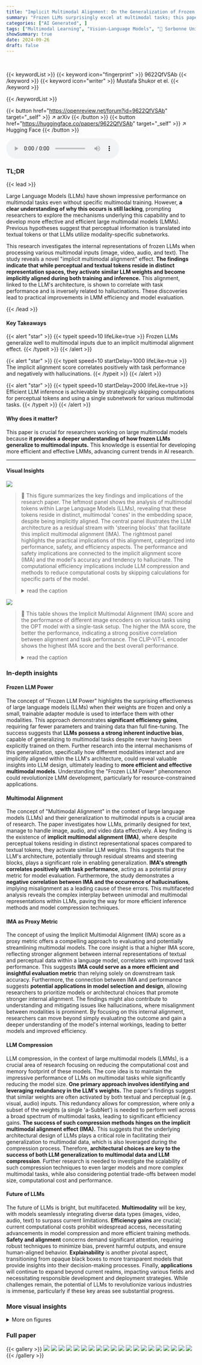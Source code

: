 ```yaml
---
title: "Implicit Multimodal Alignment: On the Generalization of Frozen LLMs to Multimodal Inputs"
summary: "Frozen LLMs surprisingly excel at multimodal tasks; this paper reveals that their success stems from an implicit multimodal alignment effect, paving the way for efficient LMMs."
categories: ["AI Generated", ]
tags: ["Multimodal Learning", "Vision-Language Models", "🏢 Sorbonne University",]
showSummary: true
date: 2024-09-26
draft: false
---
```


<br>

{{< keywordList >}}
{{< keyword icon="fingerprint" >}} 9622QfVSAb {{< /keyword >}}
{{< keyword icon="writer" >}} Mustafa Shukor et el. {{< /keyword >}}
 
{{< /keywordList >}}

{{< button href="https://openreview.net/forum?id=9622QfVSAb" target="_self" >}}
↗ arXiv
{{< /button >}}
{{< button href="https://huggingface.co/papers/9622QfVSAb" target="_self" >}}
↗ Hugging Face
{{< /button >}}



<audio controls>
    <source src="https://ai-paper-reviewer.com/9622QfVSAb/podcast.wav" type="audio/wav">
    Your browser does not support the audio element.
</audio>


### TL;DR


{{< lead >}}

Large Language Models (LLMs) have shown impressive performance on multimodal tasks even without specific multimodal training. However,  **a clear understanding of why this occurs is still lacking**, prompting researchers to explore the mechanisms underlying this capability and to develop more effective and efficient large multimodal models (LMMs). Previous hypotheses suggest that perceptual information is translated into textual tokens or that LLMs utilize modality-specific subnetworks. 

This research investigates the internal representations of frozen LLMs when processing various multimodal inputs (image, video, audio, and text).  The study reveals a novel "implicit multimodal alignment" effect.  **The findings indicate that while perceptual and textual tokens reside in distinct representation spaces, they activate similar LLM weights and become implicitly aligned during both training and inference.** This alignment, linked to the LLM's architecture, is shown to correlate with task performance and is inversely related to hallucinations.  These discoveries lead to practical improvements in LMM efficiency and model evaluation.

{{< /lead >}}


#### Key Takeaways

{{< alert "star" >}}
{{< typeit speed=10 lifeLike=true >}} Frozen LLMs generalize well to multimodal inputs due to an implicit multimodal alignment effect. {{< /typeit >}}
{{< /alert >}}

{{< alert "star" >}}
{{< typeit speed=10 startDelay=1000 lifeLike=true >}} The implicit alignment score correlates positively with task performance and negatively with hallucinations. {{< /typeit >}}
{{< /alert >}}

{{< alert "star" >}}
{{< typeit speed=10 startDelay=2000 lifeLike=true >}} Efficient LLM inference is achievable by strategically skipping computations for perceptual tokens and using a single subnetwork for various multimodal tasks. {{< /typeit >}}
{{< /alert >}}

#### Why does it matter?
This paper is crucial for researchers working on large multimodal models because **it provides a deeper understanding of how frozen LLMs generalize to multimodal inputs.** This knowledge is essential for developing more efficient and effective LMMs, advancing current trends in AI research.

------
#### Visual Insights



![](https://ai-paper-reviewer.com/9622QfVSAb/figures_1_1.jpg)

> 🔼 This figure summarizes the key findings and implications of the research paper.  The leftmost panel shows the analysis of multimodal tokens within Large Language Models (LLMs), revealing that these tokens reside in distinct, multimodal 'cones' in the embedding space, despite being implicitly aligned.  The central panel illustrates the LLM architecture as a residual stream with 'steering blocks' that facilitate this implicit multimodal alignment (IMA). The rightmost panel highlights the practical implications of this alignment, categorized into performance, safety, and efficiency aspects.  The performance and safety implications are connected to the implicit alignment score (IMA) and the model's accuracy and tendency to hallucinate.  The computational efficiency implications include LLM compression and methods to reduce computational costs by skipping calculations for specific parts of the model. 
> <details>
> <summary>read the caption</summary>
> Figure 1: Summary of the work. We start by analysing multimodal tokens inside LLMs, and find that they live in different spaces (e.g., multimodal cones). Yet they are implicitly aligned (i.e., IMA), allowing us to see LLMs as residual streams with steering blocks. This lead to implications on performance, safety and efficiency.
> </details>





![](https://ai-paper-reviewer.com/9622QfVSAb/tables_34_1.jpg)

> 🔼 This table shows the Implicit Multimodal Alignment (IMA) score and the performance of different image encoders on various tasks using the OPT model with a single-task setup.  The higher the IMA score, the better the performance, indicating a strong positive correlation between alignment and task performance.  The CLIP-ViT-L encoder shows the highest IMA score and the best overall performance.
> <details>
> <summary>read the caption</summary>
> Table 1: IMA score across different encoders. We report the IMA score and the task performance with the ST setup (OPT). A positive correlation exists between IMA score and the performance; the most aligned encdoers (CLIP) have the best accuracy/CIDEr on VQA and captioning tasks.
> </details>





### In-depth insights


#### Frozen LLM Power
The concept of "Frozen LLM Power" highlights the surprising effectiveness of large language models (LLMs) when their weights are frozen and only a small, trainable adapter module is used to interface them with other modalities. This approach demonstrates **significant efficiency gains**, requiring far fewer parameters and training data than full fine-tuning.  The success suggests that **LLMs possess a strong inherent inductive bias**, capable of generalizing to multimodal tasks despite never having been explicitly trained on them.  Further research into the internal mechanisms of this generalization, specifically how different modalities interact and are implicitly aligned within the LLM's architecture, could reveal valuable insights into LLM design, ultimately leading to **more efficient and effective multimodal models**.  Understanding the "Frozen LLM Power" phenomenon could revolutionize LMM development, particularly for resource-constrained applications.

#### Multimodal Alignment
The concept of "Multimodal Alignment" in the context of large language models (LLMs) and their generalization to multimodal inputs is a crucial area of research.  The paper investigates how LLMs, primarily designed for text, manage to handle image, audio, and video data effectively.  A key finding is the existence of **implicit multimodal alignment (IMA)**, where despite perceptual tokens residing in distinct representational spaces compared to textual tokens, they activate similar LLM weights.  This suggests that the LLM's architecture, potentially through residual streams and steering blocks, plays a significant role in enabling generalization.  **IMA's strength correlates positively with task performance**, acting as a potential proxy metric for model evaluation. Furthermore, the study demonstrates a **negative correlation between IMA and the occurrence of hallucinations**, implying misalignment as a leading cause of these errors.  This multifaceted analysis reveals the complex interplay between unimodal and multimodal representations within LLMs, paving the way for more efficient inference methods and model compression techniques.

#### IMA as Proxy Metric
The concept of using the Implicit Multimodal Alignment (IMA) score as a proxy metric offers a compelling approach to evaluating and potentially streamlining multimodal models.  The core insight is that a higher IMA score, reflecting stronger alignment between internal representations of textual and perceptual data within a language model, correlates with improved task performance.  This suggests **IMA could serve as a more efficient and insightful evaluation metric** than relying solely on downstream task accuracy.  Furthermore, the connection between IMA and performance suggests **potential applications in model selection and design**, allowing researchers to prioritize models or architectural choices that promote stronger internal alignment. The findings might also contribute to understanding and mitigating issues like hallucinations, where misalignment between modalities is prominent. By focusing on this internal alignment, researchers can move beyond simply evaluating the outcome and gain a deeper understanding of the model's internal workings, leading to better models and improved efficiency.

#### LLM Compression
LLM compression, in the context of large multimodal models (LMMs), is a crucial area of research focusing on reducing the computational cost and memory footprint of these models.  The core idea is to maintain the impressive performance of LLMs on multimodal tasks while significantly reducing the model size.  **One primary approach involves identifying and leveraging redundancy in the LLM's weights.**  The paper's findings suggest that similar weights are often activated by both textual and perceptual (e.g. visual, audio) inputs. This redundancy allows for compression, where only a subset of the weights (a single 'a-SubNet') is needed to perform well across a broad spectrum of multimodal tasks, leading to significant efficiency gains. **The success of such compression methods hinges on the implicit multimodal alignment effect (IMA).**  This suggests that the underlying architectural design of LLMs plays a critical role in facilitating their generalization to multimodal data, which is also leveraged during the compression process.  Therefore, **architectural choices are key to the success of both LLM generalization to multimodal data and LLM compression**.  Further research is needed to investigate the scalability of such compression techniques to even larger models and more complex multimodal tasks, while also considering potential trade-offs between model size, computational cost and performance.

#### Future of LLMs
The future of LLMs is bright, but multifaceted.  **Multimodality** will be key, with models seamlessly integrating diverse data types (images, video, audio, text) to surpass current limitations.  **Efficiency gains** are crucial; current computational costs prohibit widespread access, necessitating advancements in model compression and more efficient training methods. **Safety and alignment** concerns demand significant attention, requiring robust techniques to minimize bias, prevent harmful outputs, and ensure human-aligned behavior.  **Explainability** is another pivotal aspect, transitioning from opaque black boxes to more transparent models that provide insights into their decision-making processes.  Finally, **applications** will continue to expand beyond current realms, impacting various fields and necessitating responsible development and deployment strategies.  While challenges remain, the potential of LLMs to revolutionize various industries is immense, particularly if these key areas see substantial progress.


### More visual insights

<details>
<summary>More on figures
</summary>


![](https://ai-paper-reviewer.com/9622QfVSAb/figures_3_1.jpg)

> 🔼 This figure demonstrates the cosine similarity between different types of tokens (perceptual vs. perceptual, textual vs. textual, and perceptual vs. textual) within a Large Language Model (LLM) across multiple layers.  It shows that perceptual tokens from different modalities (image, video, audio) tend to cluster separately, forming distinct 'narrow cones' in the embedding space. The textual tokens also form their own cluster. The cross-modal similarity (perceptual vs. textual) is noticeably lower than the within-modality similarities, indicating that the representations of perceptual and textual tokens are distinct within the LLM. A t-SNE visualization further confirms this separation of token representations within the model.
> <details>
> <summary>read the caption</summary>
> Figure 2: Multimodal narrow cones. The cosine similarity after LLM blocks (B) between: perceptual tokens (P vs P), textual tokens (T vs T), perceptual and textual tokens (P vs T). p vs p and t vs t refer to the intra similarity within the same dataset. We also visualize the t-SNE of tokens (at layer 24) showing they stay separated inside the model. V (Video), I (Image), A (Audio).
> </details>



![](https://ai-paper-reviewer.com/9622QfVSAb/figures_3_2.jpg)

> 🔼 This figure summarizes the key findings and implications of the research paper.  It visually represents the main contributions, starting with the analysis of how multimodal tokens (image, video, audio, and text) are processed within Large Language Models (LLMs). The analysis reveals that these tokens, while existing in distinct representation spaces (illustrated as separate 'cones'), exhibit an implicit multimodal alignment (IMA).  This alignment, driven by the LLM architecture, is visualized as 'steering blocks' within a residual stream. The figure then highlights the practical implications of the IMA effect, which include improvements in model performance, enhanced safety (reduction in hallucinations), and increased computational efficiency. These implications are linked to the discovered alignment effect, further strengthening the understanding of how LLMs handle multimodal inputs.
> <details>
> <summary>read the caption</summary>
> Figure 1: Summary of the work. We start by analysing multimodal tokens inside LLMs, and find that they live in different spaces (e.g., multimodal cones). Yet they are implicitly aligned (i.e., IMA), allowing us to see LLMs as residual streams with steering blocks. This lead to implications on performance, safety and efficiency.
> </details>



![](https://ai-paper-reviewer.com/9622QfVSAb/figures_3_3.jpg)

> 🔼 This figure shows the evolution of token norms and cosine similarity between consecutive layers in a large language model (LLM) for both single-task (ST) and multi-task (MT) setups.  The left panel shows the results for the ST setup, while the right panel shows the results for the MT setup. The top row displays the cosine similarity between tokens in consecutive blocks across various layers of the LLM,  indicating how similar the token representations are in consecutive blocks.  The bottom row displays the median L2 norm of the tokens after each block. The figure demonstrates that textual and visual tokens behave differently within the LLM, showing distinct patterns in their norm and similarity changes.
> <details>
> <summary>read the caption</summary>
> Figure 3: Tokens norm and evolution across LLM layers. The tokenwise cosine similarity between consecutive blocks (e.g., Xl+n and X¹), and the median token L2 norm after each block (X¹) for the ST (left) and MT (right) setups. Textual and visual tokens evolve differently inside LLMs.
> </details>



![](https://ai-paper-reviewer.com/9622QfVSAb/figures_4_1.jpg)

> 🔼 This figure shows the cosine similarity between different types of tokens (perceptual vs. perceptual, textual vs. textual, and perceptual vs. textual) within a Large Language Model (LLM) across different layers.  The results indicate that perceptual tokens from various modalities (image, video, and audio) tend to cluster together in distinct regions of the LLM's embedding space, forming 'narrow cones.'  Textual tokens also form a distinct cone, but there is less overlap between the perceptual and textual token cones, indicating a clear separation in their representations.  A t-SNE visualization further supports this separation, showing distinct clusters for different modality tokens.  This suggests that the LLM doesn't simply translate perceptual information directly into textual representations but maintains separate yet aligned spaces for different modalities.
> <details>
> <summary>read the caption</summary>
> Figure 2: Multimodal narrow cones. The cosine similarity after LLM blocks (B) between: perceptual tokens (P vs P), textual tokens (T vs T), perceptual and textual tokens (P vs T). pvspandt vs t refer to the intra similarity within the same dataset. We also visualize the t-SNE of tokens (at layer 24) showing they stay separated inside the model. V (Video), I (Image), A (Audio).
> </details>



![](https://ai-paper-reviewer.com/9622QfVSAb/figures_5_1.jpg)

> 🔼 This figure displays the results of a cosine similarity analysis performed on different types of tokens within a Large Language Model (LLM).  Specifically, it compares the similarity between perceptual tokens (from image, video, and audio data), textual tokens, and the similarity between perceptual and textual tokens.  The results show that perceptual and textual tokens occupy distinct spaces ('narrow cones'), indicating that the LLM doesn't simply translate perceptual information directly into text.  A t-SNE visualization further supports this, showing clear separation between the different token types within the LLM's representation space.
> <details>
> <summary>read the caption</summary>
> Figure 2: Multimodal narrow cones. The cosine similarity after LLM blocks (B) between: perceptual tokens (P vs P), textual tokens (T vs T), perceptual and textual tokens (P vs T). p vs p and t vs t refer to the intra similarity within the same dataset. We also visualize the t-SNE of tokens (at layer 24) showing they stay separated inside the model. V (Video), I (Image), A (Audio).
> </details>



![](https://ai-paper-reviewer.com/9622QfVSAb/figures_5_2.jpg)

> 🔼 This figure provides a visual summary of the research paper's methodology and findings. It shows that although multimodal tokens (image, video, audio, and text) occupy distinct representation spaces within LLMs, they exhibit an implicit multimodal alignment (IMA). The researchers view this alignment as a key factor allowing LLMs to generalize effectively to multimodal inputs.  The diagram illustrates how the IMA effect is related to an LLM's architecture, specifically its structure as a residual stream with steering blocks.  Further, the figure highlights the practical implications of this discovery for improving LLM performance, ensuring safety, and enhancing computational efficiency.
> <details>
> <summary>read the caption</summary>
> Figure 1: Summary of the work. We start by analysing multimodal tokens inside LLMs, and find that they live in different spaces (e.g., multimodal cones). Yet they are implicitly aligned (i.e., IMA), allowing us to see LLMs as residual streams with steering blocks. This lead to implications on performance, safety and efficiency.
> </details>



![](https://ai-paper-reviewer.com/9622QfVSAb/figures_6_1.jpg)

> 🔼 This figure shows the cosine similarity between textual and multimodal tokens at different stages of the LLM processing. The first column represents the similarity during the training process of the mapping module at different epochs. The other two columns show the similarity during inference across the different layers of the Vicuna-v1.5 and LLaVA-1.5-4 models.  It demonstrates the implicit multimodal alignment effect (IMA), highlighting that even though textual and multimodal tokens exist in different representation spaces within the LLMs, they gradually become more aligned as processing goes on.
> <details>
> <summary>read the caption</summary>
> Figure 7: Multimodal tokens similarity across LLM layers. The cosine similarity between the textual and multimodal tokens across: training epochs i.e., 0, 1, 2 for Vicuna-v1.5 (first), and across LLMs layers: Vicuna-v1.5 (second) and LLaVA-1.5-4 (last). Textual and multimodal tokens are implicitly aligned during training, and during inference across LLM blocks.
> </details>



![](https://ai-paper-reviewer.com/9622QfVSAb/figures_6_2.jpg)

> 🔼 This figure visualizes the token norms and similarities within the Vicuna-v1.5 LLM blocks.  Three subplots are shown:  (a) **Token Norms:** Shows the median L2 norm of tokens after each layer normalization (LN1), self-attention (SA), and feed-forward network (FFN) layers within a block. This illustrates the evolution of token norms in different processing stages.  (b) **Consecutive Blocks Similarity:** Shows the cosine similarity between tokens from consecutive blocks (e.g., the output of one block compared to the input of the next). This demonstrates how the token representation changes between blocks. (c) **Similarity inside each Block:** Shows the cosine similarity between perceptual and textual tokens within each LLM block, after each processing layer. This highlights the effect of implicit multimodal alignment (IMA) as tokens from different modalities become more similar during processing. The visualization supports the observation that implicit alignment is happening within the Transformer blocks, particularly after the self-attention layer.
> <details>
> <summary>read the caption</summary>
> Figure 8: Multimodal tokens norms and similarity inside LLM blocks. Token norms (left), tokens cosine similarity between consecutive blocks (middle) and between perceptual and textual tokens (last). The tokens are inside Vicuna-v1.5 blocks (and outside the residual stream): after the self-attention (SA), and FFNs (FC1/2) and layer norms (LN1/2). Multimodal tokens are Implicit alignment inside LLM blocks.
> </details>



![](https://ai-paper-reviewer.com/9622QfVSAb/figures_7_1.jpg)

> 🔼 This figure shows the correlation between implicit multimodal alignment (IMA) score and task performance across different LMMs. The left panel displays the IMA score for various checkpoints of a single LLaVA-1.5-4 model, while the right panel compares IMA scores for different LLaVA-1.5 model variants.  The results demonstrate a positive correlation between IMA score (a measure of alignment between perceptual and textual tokens inside the LLM) and the performance on several multimodal benchmarks (VQAv2, GQA, TextVQA, SEED-IMG).  This suggests IMA score could potentially serve as a proxy metric for evaluating and selecting LMMs.
> <details>
> <summary>read the caption</summary>
> Figure 9: Implicit alignment as a proxy metric for task performance. Left: different checkpoints of LLaVA-1.5-4. Right: different variants of the LLaVA-1.5 model. We show the cross-modal token cosine similarity across layers, and the task performance across different benchmarks.
> </details>



![](https://ai-paper-reviewer.com/9622QfVSAb/figures_8_1.jpg)

> 🔼 This figure shows the correlation between implicit multimodal alignment and task performance.  The left panel displays results from different checkpoints during the training of the LLaVA-1.5-4 model, showing how the cross-modal token cosine similarity between perceptual and textual tokens changes across LLM layers. The right panel shows the same metric for different variants of the LLaVA-1.5 model. For each model, there is a positive correlation between the overall cross-modal similarity (averaged across all layers) and the performance on different downstream benchmarks (VQAv2, GQA, TextVQA, SEED-IMG). This suggests that the implicit multimodal alignment score could serve as a proxy metric for model evaluation.
> <details>
> <summary>read the caption</summary>
> Figure 9: Implicit alignment as a proxy metric for task performance. Left: different checkpoints of LLaVA-1.5-4. Right: different variants of the LLaVA-1.5 model. We show the cross-modal token cosine similarity across layers, and the task performance across different benchmarks.
> </details>



![](https://ai-paper-reviewer.com/9622QfVSAb/figures_8_2.jpg)

> 🔼 This figure shows the results of an experiment where the authors skipped computations for visual tokens in the feed-forward network (FFN) layers of a Large Language Model (LLM).  The goal was to improve computational efficiency without significantly impacting performance. The x-axis represents the FLOPS (floating point operations per second), a measure of computational cost. The y-axis represents the accuracy of the model on various multimodal tasks. Different lines represent different strategies for skipping computations, varying the skip ratio (percentage of tokens skipped) and the starting layer (sl) at which skipping begins.  The results show a trade-off between computation cost reduction and accuracy. The authors demonstrate the ability to skip a significant number of computations in FFN layers without a drastic decrease in model accuracy, suggesting a potential method for enhancing efficiency.
> <details>
> <summary>read the caption</summary>
> Figure 11: Skipping computations for visual tokens. Skipping (Skip ratio)% of the tokens in the FFN layers. sl: skipping start layer. (V): visual tokens. (T): textual tokens. Results on the MT (with LLaVA-1.5) setup.
> </details>



![](https://ai-paper-reviewer.com/9622QfVSAb/figures_8_3.jpg)

> 🔼 This figure illustrates the concept of a modality-agnostic subnetwork (a-SubNet) for compressing multimodal LLMs. The left panel shows how the a-SubNet is obtained by extracting a common subnetwork from multiple modality-specific subnetworks, while the right panel compares various compression techniques including the proposed a-SubNet method against others such as magnitude pruning and random mask pruning using OPT.
> <details>
> <summary>read the caption</summary>
> Figure 12: a-SubNet: a modality-agnostic subnetwork. Left: illustration of how we obtain the a-SubNet. Right: different methods to compress multimodal LLMs (OPT).
> </details>



![](https://ai-paper-reviewer.com/9622QfVSAb/figures_26_1.jpg)

> 🔼 This figure shows the results of cosine similarity calculations performed on different types of tokens (perceptual vs. perceptual, textual vs. textual, and perceptual vs. textual) within a Large Language Model (LLM) across multiple layers.  The results demonstrate that perceptual tokens (from image, video, and audio modalities) reside in distinctly separate representational spaces (narrow cones) from textual tokens.  Additionally, a t-distributed Stochastic Neighbor Embedding (t-SNE) visualization is included, providing a visual representation of the token separation within the LLM.
> <details>
> <summary>read the caption</summary>
> Figure 2: Multimodal narrow cones. The cosine similarity after LLM blocks (B) between: perceptual tokens (P vs P), textual tokens (T vs T), perceptual and textual tokens (P vs T). pvspandt vs t refer to the intra similarity within the same dataset. We also visualize the t-SNE of tokens (at layer 24) showing they stay separated inside the model. V (Video), I (Image), A (Audio).
> </details>



![](https://ai-paper-reviewer.com/9622QfVSAb/figures_27_1.jpg)

> 🔼 This figure shows the cosine similarity between textual and multimodal tokens at different stages. The first part shows the evolution of similarity during the training of a mapping module across different epochs. The second and third parts illustrate the evolution of similarity across layers within two different LLMs (Vicuna-v1.5 and LLaVA-1.5-4) during inference. The results demonstrate an implicit multimodal alignment effect, where the similarity between textual and multimodal tokens increases during training and inference, particularly within the LLM blocks.  The higher similarity across layers suggests an implicit alignment process that facilitates the generalization of LLMs to multimodal inputs.
> <details>
> <summary>read the caption</summary>
> Figure 7: Multimodal tokens similarity across LLM layers. The cosine similarity between the textual and multimodal tokens across: training epochs i.e., 0, 1, 2 for Vicuna-v1.5 (first), and across LLMs layers: Vicuna-v1.5 (second) and LLaVA-1.5-4 (last). Textual and multimodal tokens are implicitly aligned during training, and during inference across LLM blocks.
> </details>



![](https://ai-paper-reviewer.com/9622QfVSAb/figures_27_2.jpg)

> 🔼 This figure shows the cosine similarity between textual and multimodal tokens at different stages of the model's processing. The top row shows the evolution of similarity during training across epochs, while the bottom rows show the similarity across layers in two different LLMs, Vicuna-v1.5 and LLaVA-1.5-4. The results demonstrate that textual and multimodal tokens are implicitly aligned in the LLMs, both during training and during the inference stage. This implicit alignment increases across LLM layers and is linked to the architecture, indicating that LLMs generalize to multimodal inputs because of their architectural design.
> <details>
> <summary>read the caption</summary>
> Figure 7: Multimodal tokens similarity across LLM layers. The cosine similarity between the textual and multimodal tokens across: training epochs i.e., 0, 1, 2 for Vicuna-v1.5 (first), and across LLMs layers: Vicuna-v1.5 (second) and LLaVA-1.5-4 (last). Textual and multimodal tokens are implicitly aligned during training, and during inference across LLM blocks.
> </details>



![](https://ai-paper-reviewer.com/9622QfVSAb/figures_28_1.jpg)

> 🔼 This figure displays three sets of graphs showing the cosine similarity between textual and multimodal tokens across various layers and training epochs of LLMs. The first set demonstrates the changes in cosine similarity across different training epochs for the Vicuna-v1.5 model. The second and third sets show the cosine similarity changes across LLM layers for Vicuna-v1.5 and LLaVA-1.5-4, respectively.  The graphs illustrate the implicit multimodal alignment, indicating that despite living in different representation spaces, textual and multimodal tokens become increasingly aligned as the model processes information, particularly within LLM blocks.
> <details>
> <summary>read the caption</summary>
> Figure 7: Multimodal tokens similarity across LLM layers. The cosine similarity between the textual and multimodal tokens across: training epochs i.e., 0, 1, 2 for Vicuna-v1.5 (first), and across LLMs layers: Vicuna-v1.5 (second) and LLaVA-1.5-4 (last). Textual and multimodal tokens are implicitly aligned during training, and during inference across LLM blocks.
> </details>



![](https://ai-paper-reviewer.com/9622QfVSAb/figures_28_2.jpg)

> 🔼 This figure summarizes the key findings and implications of the research paper.  The core finding is the Implicit Multimodal Alignment (IMA) effect, which shows that although perceptual (image, audio, video) tokens and textual tokens live in distinct representation spaces within LLMs, they are implicitly aligned. The researchers interpret this alignment as a result of the LLM's architecture, specifically its structure as a residual stream with steering blocks.  This IMA effect then has implications for model performance (IMA score as a potential proxy metric), safety (connection between alignment and hallucination reduction), and efficiency (methods to compress LLMs and skip computations).
> <details>
> <summary>read the caption</summary>
> Figure 1: Summary of the work. We start by analysing multimodal tokens inside LLMs, and find that they live in different spaces (e.g., multimodal cones). Yet they are implicitly aligned (i.e., IMA), allowing us to see LLMs as residual streams with steering blocks. This lead to implications on performance, safety and efficiency.
> </details>



![](https://ai-paper-reviewer.com/9622QfVSAb/figures_29_1.jpg)

> 🔼 This figure visualizes how the norms and cosine similarity of tokens change across different layers of the Large Language Model (LLM). It compares the behavior of textual and visual (perceptual) tokens separately. The left panel shows the results for a single-task setup, while the right panel displays the findings for a multitask setup. The results reveal that textual and visual tokens have different norms and evolutionary patterns within the LLM, indicating distinct representation spaces.
> <details>
> <summary>read the caption</summary>
> Figure 3: Tokens norm and evolution across LLM layers. The tokenwise cosine similarity between consecutive blocks (e.g., Xl+n and X¹), and the median token L2 norm after each block (X¹) for the ST (left) and MT (right) setups. Textual and visual tokens evolve differently inside LLMs.
> </details>



![](https://ai-paper-reviewer.com/9622QfVSAb/figures_29_2.jpg)

> 🔼 This figure shows the comparison of the median token L2 norm and the tokenwise cosine similarity between consecutive blocks in different layers of LLMs for single-task (ST) and multitask (MT) setups.  The left panel displays results for ST, while the right panel shows results for MT.  The data reveals that textual and visual tokens have distinct norms and evolve differently across the layers of the LLM. For example, visual tokens exhibit significantly higher norms (especially at the start of the model for MT and across all layers for ST), showing relatively less change across layers compared to textual tokens.  The difference between textual and visual token evolution is evident across the layers, indicating varying changes in both norm and similarity measures for each modality.
> <details>
> <summary>read the caption</summary>
> Figure 3: Tokens norm and evolution across LLM layers. The tokenwise cosine similarity between consecutive blocks (e.g., Xl+n and X¹), and the median token L2 norm after each block (X¹) for the ST (left) and MT (right) setups. Textual and visual tokens evolve differently inside LLMs.
> </details>



![](https://ai-paper-reviewer.com/9622QfVSAb/figures_30_1.jpg)

> 🔼 This figure presents a comprehensive analysis of the interaction between textual and multimodal tokens within different layers of the LLaVA-1.5 model (Multitask setup). It meticulously examines various aspects of token behavior to highlight the differences in the representation of text and multimodality in the model.  The top row showcases the cosine similarity between textual and multimodal tokens across LLM blocks (layers of the model), providing insights into the alignment of text and multimodality. The second row visualizes the cosine similarity between consecutive blocks, illuminating the dynamic nature of token representation. The third row demonstrates the evolution of token norms across layers, offering a closer look at the magnitude of token representations. The fourth row employs KL-divergence to quantify the differences between textual and perceptual token vocabulary distributions, and further details the differences across different model variants. Finally, the bottom row illustrates the similarity in vocabulary distributions between consecutive layers, indicating how representations change over the course of processing within the model.  Overall, this figure provides a multi-faceted view of the internal workings of the model, revealing how textual and multimodal information interact and evolve across layers, revealing differences between different model configurations (with/without pretraining, use of MLP or Transformer).
> <details>
> <summary>read the caption</summary>
> Figure 13: Textual and multimodal tokens for LLaVA-1.5 variants (MT setup). From top to bottom: (1) the cosine similarity between the textual and multimodal tokens across LLM blocks. (2) the cosine similarity between consecutive blocks. (3) token norms, (4) KL-distance between vocabulary distributions decoded from textual and perceptual tokens, (6) cosine similarity between vocabulary distribution at consecutive layers. From left to right: LLaVA-1.5, LLaVA-1.5-2, LLaVA-1.5-3, LLaVA-1.5-4.
> </details>



![](https://ai-paper-reviewer.com/9622QfVSAb/figures_30_2.jpg)

> 🔼 This figure shows the cosine similarity between textual and multimodal tokens at different stages of the LLM processing. It demonstrates that the similarity increases during both training (across different training epochs) and inference (across different LLM layers), suggesting an implicit alignment between the two modalities. This implicit alignment is a key finding of the paper, indicating that the LLM's architecture facilitates generalization to multimodal inputs.
> <details>
> <summary>read the caption</summary>
> Figure 7: Multimodal tokens similarity across LLM layers. The cosine similarity between the textual and multimodal tokens across: training epochs i.e., 0, 1, 2 for Vicuna-v1.5 (first), and across LLMs layers: Vicuna-v1.5 (second) and LLaVA-1.5-4 (last). Textual and multimodal tokens are implicitly aligned during training, and during inference across LLM blocks.
> </details>



![](https://ai-paper-reviewer.com/9622QfVSAb/figures_31_1.jpg)

> 🔼 This figure summarizes the key findings and implications of the research paper. It visually represents the workflow, starting with the analysis of multimodal tokens in LLMs.  The analysis reveals that these tokens reside in distinct representational spaces (multimodal cones) but exhibit implicit alignment (IMA). This IMA effect allows LLMs to be viewed as residual streams with steering blocks, explaining their ability to generalize across modalities.  The figure then illustrates how this understanding leads to practical implications in model performance, safety, and computational efficiency by highlighting potential improvements to these aspects.
> <details>
> <summary>read the caption</summary>
> Figure 1: Summary of the work. We start by analysing multimodal tokens inside LLMs, and find that they live in different spaces (e.g., multimodal cones). Yet they are implicitly aligned (i.e., IMA), allowing us to see LLMs as residual streams with steering blocks. This lead to implications on performance, safety and efficiency.
> </details>



![](https://ai-paper-reviewer.com/9622QfVSAb/figures_31_2.jpg)

> 🔼 This figure visualizes the Intersection over Union (IoU) scores of subnetworks activated by different tasks and modalities in both single-task (ST) and multitask (MT) setups.  The heatmaps show the overlap in activated weights across different modalities and tasks.  Higher IoU values indicate greater similarity and potential for sharing weights between tasks. The figure provides evidence supporting the claim that different modalities activate similar LLM weights, contributing to the model's ability to generalize across modalities.
> <details>
> <summary>read the caption</summary>
> Figure 22: IoUs of multimodal subnetworks. IoU of the subnetworks activated by different tasks and modalities, for the ST (left) and MT (right) setups. Different modalities activate similar LLM weights.
> </details>



![](https://ai-paper-reviewer.com/9622QfVSAb/figures_32_1.jpg)

> 🔼 This figure shows the cosine similarity between textual and multimodal tokens at different stages.  The top row shows the similarity changing across training epochs (0,1,2) for Vicuna-v1.5.  The middle and bottom rows show how that similarity changes across the layers of Vicuna-v1.5 and LLaVA-1.5-4 respectively. The key observation is that textual and multimodal tokens show increasing similarity across layers during both training and inference, which is referred to as Implicit Multimodal Alignment.
> <details>
> <summary>read the caption</summary>
> Figure 7: Multimodal tokens similarity across LLM layers. The cosine similarity between the textual and multimodal tokens across: training epochs i.e., 0, 1, 2 for Vicuna-v1.5 (first), and across LLMs layers: Vicuna-v1.5 (second) and LLaVA-1.5-4 (last). Textual and multimodal tokens are implicitly aligned during training, and during inference across LLM blocks.
> </details>



![](https://ai-paper-reviewer.com/9622QfVSAb/figures_32_2.jpg)

> 🔼 This figure compares textual and visual tokens across different layers of LLMs.  It shows that textual and perceptual tokens have different norms and rates of change across the layers of LLMs. The left panel shows the single-task (ST) setup while the right panel shows the multi-task (MT) setup.  The cosine similarity between consecutive blocks indicates textual tokens change drastically at the beginning of the model while perceptual tokens change less drastically.  The median L2 norm demonstrates that perceptual tokens have significantly higher norms than textual ones, and change less drastically.
> <details>
> <summary>read the caption</summary>
> Figure 3: Tokens norm and evolution across LLM layers. The tokenwise cosine similarity between consecutive blocks (e.g., Xl+n and X¹), and the median token L2 norm after each block (X¹) for the ST (left) and MT (right) setups. Textual and visual tokens evolve differently inside LLMs.
> </details>



![](https://ai-paper-reviewer.com/9622QfVSAb/figures_33_1.jpg)

> 🔼 This figure shows the correlation between the implicit multimodal alignment score and task performance across different models and datasets. The left panel displays results from different checkpoints of the LLaVA-1.5-4 model, demonstrating that as the alignment score increases during training, so does task performance. The right panel presents results across various LLaVA-1.5 model variants, showing that this positive correlation persists across different model configurations. This suggests that the implicit alignment score could serve as a proxy metric for model evaluation and selection.
> <details>
> <summary>read the caption</summary>
> Figure 9: Implicit alignment as a proxy metric for task performance. Left: different checkpoints of LLaVA-1.5-4. Right: different variants of the LLaVA-1.5 model. We show the cross-modal token cosine similarity across layers, and the task performance across different benchmarks.
> </details>



![](https://ai-paper-reviewer.com/9622QfVSAb/figures_33_2.jpg)

> 🔼 This figure summarizes the key findings and contributions of the research paper.  It visually depicts the workflow, starting with the analysis of multimodal tokens within Large Language Models (LLMs). The study reveals that these tokens, while residing in distinct representational spaces (multimodal cones), exhibit implicit alignment (IMA). This IMA effect is interpreted as a crucial factor enabling the generalization of LLMs to multimodal inputs. The figure further illustrates how this understanding of LLMs as residual streams with steering blocks leads to several practical implications across performance, safety, and efficiency aspects of multimodal models.
> <details>
> <summary>read the caption</summary>
> Figure 1: Summary of the work. We start by analysing multimodal tokens inside LLMs, and find that they live in different spaces (e.g., multimodal cones). Yet they are implicitly aligned (i.e., IMA), allowing us to see LLMs as residual streams with steering blocks. This lead to implications on performance, safety and efficiency.
> </details>



![](https://ai-paper-reviewer.com/9622QfVSAb/figures_34_1.jpg)

> 🔼 This figure displays the correlation between implicit multimodal alignment and task performance. The left panel shows the cross-modal token cosine similarity across layers for different checkpoints of the LLaVA-1.5-4 model, while the right panel shows the same metric for different variants of the LLaVA-1.5 model.  Both panels also illustrate the performance on various multimodal benchmarks. A positive correlation suggests that the implicit multimodal alignment score can act as a proxy for predicting model performance.
> <details>
> <summary>read the caption</summary>
> Figure 9: Implicit alignment as a proxy metric for task performance. Left: different checkpoints of LLaVA-1.5-4. Right: different variants of the LLaVA-1.5 model. We show the cross-modal token cosine similarity across layers, and the task performance across different benchmarks.
> </details>



![](https://ai-paper-reviewer.com/9622QfVSAb/figures_34_2.jpg)

> 🔼 This figure visualizes the cosine similarity between textual and multimodal tokens across different layers of LLMs during both training and inference. It shows that the similarity between these two types of tokens increases as the model processes the input, which supports the paper's claim of implicit multimodal alignment. The results are presented for different models (Vicuna-v1.5 and LLaVA-1.5-4) and training epochs to illustrate the robustness of this phenomenon.
> <details>
> <summary>read the caption</summary>
> Figure 7: Multimodal tokens similarity across LLM layers. The cosine similarity between the textual and multimodal tokens across: training epochs i.e., 0, 1, 2 for Vicuna-v1.5 (first), and across LLMs layers: Vicuna-v1.5 (second) and LLaVA-1.5-4 (last). Textual and multimodal tokens are implicitly aligned during training, and during inference across LLM blocks.
> </details>



![](https://ai-paper-reviewer.com/9622QfVSAb/figures_35_1.jpg)

> 🔼 This figure summarizes the key findings and implications of the research paper.  The analysis begins by examining how multimodal tokens (image, video, audio, and text) are represented within Large Language Models (LLMs). The study reveals that these tokens reside in distinct representational spaces, forming what are described as 'multimodal cones'.  Despite their differences, these tokens show an 'implicit multimodal alignment' (IMA).  This IMA effect suggests that the architecture of LLMs facilitates their ability to generalize to multimodal inputs.  The figure highlights three main implications stemming from these findings: 1. The IMA score serves as a potential proxy metric for assessing model performance and identifying instances of hallucinations; 2. Hallucinations appear to be primarily caused by misalignments between the internal representations of perceptual and textual inputs; and 3. The architectural design allows for computational efficiency improvements through skipping computations and LLM compression techniques.
> <details>
> <summary>read the caption</summary>
> Figure 1: Summary of the work. We start by analysing multimodal tokens inside LLMs, and find that they live in different spaces (e.g., multimodal cones). Yet they are implicitly aligned (i.e., IMA), allowing us to see LLMs as residual streams with steering blocks. This lead to implications on performance, safety and efficiency.
> </details>



![](https://ai-paper-reviewer.com/9622QfVSAb/figures_35_2.jpg)

> 🔼 This figure shows the cosine similarity between textual and multimodal tokens across different layers of LLMs during both training and inference.  It demonstrates the Implicit Multimodal Alignment (IMA) effect, where the similarity between these different types of tokens increases across layers. Three different experimental setups are presented. The first shows the alignment across training epochs (0, 1, 2). The second and third show layer-wise alignment for two different LLMs: Vicuna-v1.5 and LLaVA-1.5-4.  This visualization provides evidence for the IMA effect across various LLMs.
> <details>
> <summary>read the caption</summary>
> Figure 7: Multimodal tokens similarity across LLM layers. The cosine similarity between the textual and multimodal tokens across: training epochs i.e., 0, 1, 2 for Vicuna-v1.5 (first), and across LLMs layers: Vicuna-v1.5 (second) and LLaVA-1.5-4 (last). Textual and multimodal tokens are implicitly aligned during training, and during inference across LLM blocks.
> </details>



![](https://ai-paper-reviewer.com/9622QfVSAb/figures_36_1.jpg)

> 🔼 This figure summarizes the key findings and implications of the research. It shows that while multimodal tokens (image, video, audio, text) exist in distinct representation spaces within LLMs, they exhibit an implicit multimodal alignment (IMA). This IMA is attributed to the LLM's architecture, specifically its structure as a residual stream with steering blocks.  The figure highlights the implications of this discovery for improving LLM performance, ensuring safety, and enhancing computational efficiency.
> <details>
> <summary>read the caption</summary>
> Figure 1: Summary of the work. We start by analysing multimodal tokens inside LLMs, and find that they live in different spaces (e.g., multimodal cones). Yet they are implicitly aligned (i.e., IMA), allowing us to see LLMs as residual streams with steering blocks. This lead to implications on performance, safety and efficiency.
> </details>



![](https://ai-paper-reviewer.com/9622QfVSAb/figures_36_2.jpg)

> 🔼 This figure demonstrates the implicit multimodal alignment (IMA) effect across different layers of LLMs during both training and inference.  The top row shows the cosine similarity between textual and multimodal tokens across training epochs, highlighting the alignment during the mapping module training phase. The bottom two rows illustrate how the cosine similarity changes across the layers of Vicuna-v1.5 and LLaVA-1.5-4 models during inference, with a clear increase in similarity across layers. This indicates the implicit alignment of perceptual and textual tokens within the LLMs, even without explicit training.
> <details>
> <summary>read the caption</summary>
> Figure 7: Multimodal tokens similarity across LLM layers. The cosine similarity between the textual and multimodal tokens across: training epochs i.e., 0, 1, 2 for Vicuna-v1.5 (first), and across LLMs layers: Vicuna-v1.5 (second) and LLaVA-1.5-4 (last). Textual and multimodal tokens are implicitly aligned during training, and during inference across LLM blocks.
> </details>



![](https://ai-paper-reviewer.com/9622QfVSAb/figures_37_1.jpg)

> 🔼 This figure compares the implicit multimodal alignment score across different layers for various encoders in LLMs (Large Language Models).  The comparison highlights that CLIP (Contrastive Language-Image Pre-training) models show the highest alignment between perceptual (image) and textual tokens across all layers of the LLM. In contrast, self-supervised models like MAE (Masked Autoencoder) exhibit the lowest alignment, indicating a greater distinction between the representations of the two modalities.  Despite the differences, the relatively low cosine similarity scores suggest that a substantial modality gap persists in LLMs, even in cases where the encoder is designed to align features with text.
> <details>
> <summary>read the caption</summary>
> Figure 34: Comparison of implicit multimodal alignment score across layers for different encoders. CLIP models produce features that are most aligned to textual tokens across LLM layers. On the other hand, self-supervised encoders (e.g. MAE) produce the least text-aligned features. However, the relatively low cosine similarity score (closer to 0), reveals that the modality gap (e.g. Narrow cones) still exists in LLMs, even for text-aligned encoders.
> </details>



![](https://ai-paper-reviewer.com/9622QfVSAb/figures_37_2.jpg)

> 🔼 This figure shows the correlation between the implicit multimodal alignment score and the task performance. The left panel displays results for different checkpoints of the LLaVA-1.5-4 model, while the right panel shows results for different variants of the LLaVA-1.5 model.  The x-axis represents the cross-modal token cosine similarity (a measure of alignment between textual and perceptual representations) across different layers of the LLM, and the y-axis represents the performance on various multimodal benchmarks (e.g. VQAv2, GQA, TextVQA, SEED-IMG). A positive correlation indicates that better alignment corresponds to better performance. This finding suggests that the implicit multimodal alignment score can act as a proxy for model performance.
> <details>
> <summary>read the caption</summary>
> Figure 9: Implicit alignment as a proxy metric for task performance. Left: different checkpoints of LLaVA-1.5-4. Right: different variants of the LLaVA-1.5 model. We show the cross-modal token cosine similarity across layers, and the task performance across different benchmarks.
> </details>



![](https://ai-paper-reviewer.com/9622QfVSAb/figures_37_3.jpg)

> 🔼 This figure summarizes the key findings and implications of the research paper.  It visually represents the multimodal token analysis within LLMs, revealing that while these tokens occupy distinct representation spaces (multimodal cones), they exhibit an implicit multimodal alignment (IMA). This IMA effect is linked to the architectural design of LLMs, specifically their functionality as residual streams with 'steering blocks.' The figure further highlights the implications of this discovery across three areas: improved model performance, enhanced safety by reducing hallucination, and increased computational efficiency through techniques like computation skipping and model compression.
> <details>
> <summary>read the caption</summary>
> Figure 1: Summary of the work. We start by analysing multimodal tokens inside LLMs, and find that they live in different spaces (e.g., multimodal cones). Yet they are implicitly aligned (i.e., IMA), allowing us to see LLMs as residual streams with steering blocks. This lead to implications on performance, safety and efficiency.
> </details>



![](https://ai-paper-reviewer.com/9622QfVSAb/figures_38_1.jpg)

> 🔼 This figure summarizes the main findings and contributions of the research paper. It visually depicts the process of analyzing multimodal tokens within Large Language Models (LLMs), highlighting the discovery of implicit multimodal alignment (IMA).  The figure shows that while different modalities (image, video, audio, text) have distinct internal representations (multimodal cones), they exhibit an implicit alignment effect. This alignment is explained through the model's architecture, visualized as residual streams with steering blocks. This architecture allows LLMs to generalize to multimodal inputs. The figure further indicates the implications of these findings in three major areas: performance, safety, and efficiency.
> <details>
> <summary>read the caption</summary>
> Figure 1: Summary of the work. We start by analysing multimodal tokens inside LLMs, and find that they live in different spaces (e.g., multimodal cones). Yet they are implicitly aligned (i.e., IMA), allowing us to see LLMs as residual streams with steering blocks. This lead to implications on performance, safety and efficiency.
> </details>



</details>






### Full paper

{{< gallery >}}
<img src="https://ai-paper-reviewer.com/9622QfVSAb/1.png" class="grid-w50 md:grid-w33 xl:grid-w25" />
<img src="https://ai-paper-reviewer.com/9622QfVSAb/2.png" class="grid-w50 md:grid-w33 xl:grid-w25" />
<img src="https://ai-paper-reviewer.com/9622QfVSAb/3.png" class="grid-w50 md:grid-w33 xl:grid-w25" />
<img src="https://ai-paper-reviewer.com/9622QfVSAb/4.png" class="grid-w50 md:grid-w33 xl:grid-w25" />
<img src="https://ai-paper-reviewer.com/9622QfVSAb/5.png" class="grid-w50 md:grid-w33 xl:grid-w25" />
<img src="https://ai-paper-reviewer.com/9622QfVSAb/6.png" class="grid-w50 md:grid-w33 xl:grid-w25" />
<img src="https://ai-paper-reviewer.com/9622QfVSAb/7.png" class="grid-w50 md:grid-w33 xl:grid-w25" />
<img src="https://ai-paper-reviewer.com/9622QfVSAb/8.png" class="grid-w50 md:grid-w33 xl:grid-w25" />
<img src="https://ai-paper-reviewer.com/9622QfVSAb/9.png" class="grid-w50 md:grid-w33 xl:grid-w25" />
<img src="https://ai-paper-reviewer.com/9622QfVSAb/10.png" class="grid-w50 md:grid-w33 xl:grid-w25" />
<img src="https://ai-paper-reviewer.com/9622QfVSAb/11.png" class="grid-w50 md:grid-w33 xl:grid-w25" />
<img src="https://ai-paper-reviewer.com/9622QfVSAb/12.png" class="grid-w50 md:grid-w33 xl:grid-w25" />
<img src="https://ai-paper-reviewer.com/9622QfVSAb/13.png" class="grid-w50 md:grid-w33 xl:grid-w25" />
<img src="https://ai-paper-reviewer.com/9622QfVSAb/14.png" class="grid-w50 md:grid-w33 xl:grid-w25" />
<img src="https://ai-paper-reviewer.com/9622QfVSAb/15.png" class="grid-w50 md:grid-w33 xl:grid-w25" />
<img src="https://ai-paper-reviewer.com/9622QfVSAb/16.png" class="grid-w50 md:grid-w33 xl:grid-w25" />
<img src="https://ai-paper-reviewer.com/9622QfVSAb/17.png" class="grid-w50 md:grid-w33 xl:grid-w25" />
<img src="https://ai-paper-reviewer.com/9622QfVSAb/18.png" class="grid-w50 md:grid-w33 xl:grid-w25" />
<img src="https://ai-paper-reviewer.com/9622QfVSAb/19.png" class="grid-w50 md:grid-w33 xl:grid-w25" />
<img src="https://ai-paper-reviewer.com/9622QfVSAb/20.png" class="grid-w50 md:grid-w33 xl:grid-w25" />
{{< /gallery >}}